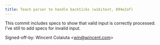 ```yaml
---
title: Teach parser to handle backticks (wikitext, 894e2af)
---
```


This commit includes specs to show that valid input is correctly processed. I've still to add specs for invalid input.

Signed-off-by: Wincent Colaiuta &lt;win@wincent.com&gt;
